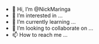 - 👋 Hi, I’m @NickMaringa
- 👀 I’m interested in ...
- 🌱 I’m currently learning ...
- 💞️ I’m looking to collaborate on ...
- 📫 How to reach me ...

<!---
NickMaringa/NickMaringa is a ✨ special ✨ repository because its `README.md` (this file) appears on your GitHub profile.
You can click the Preview link to take a look at your changes.
--->
